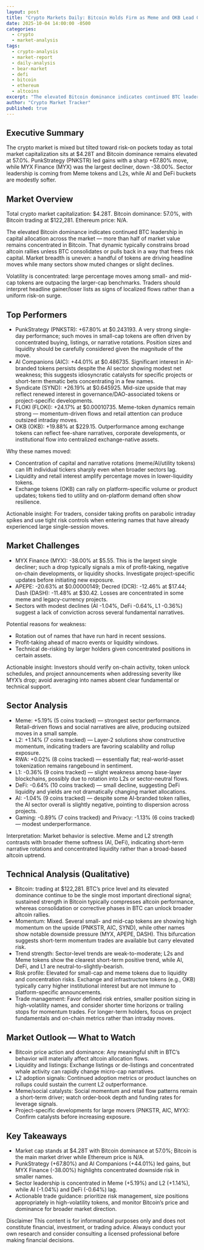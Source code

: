 ```yaml
---
layout: post
title: "Crypto Markets Daily: Bitcoin Holds Firm as Meme and OKB Lead Gains; AI Names Lag (Oct 4, 2025)"
date: 2025-10-04 14:00:00 -0500
categories:
  - crypto
  - market-analysis
tags:
  - crypto-analysis
  - market-report
  - daily-analysis
  - bear-market
  - defi
  - bitcoin
  - ethereum
  - altcoins
excerpt: "The elevated Bitcoin dominance indicates continued BTC leadership in capital allocation across the market — more than half of market value remains concentrated ..."
author: "Crypto Market Tracker"
published: true
---
```


## Executive Summary
The crypto market is mixed but tilted toward risk-on pockets today as total market capitalization sits at $4.28T and Bitcoin dominance remains elevated at 57.0%. PunkStrategy (PNKSTR) led gains with a sharp +67.80% move, while MYX Finance (MYX) was the largest decliner, down -38.00%. Sector leadership is coming from Meme tokens and L2s, while AI and DeFi buckets are modestly softer.

## Market Overview
Total crypto market capitalization: $4.28T. Bitcoin dominance: 57.0%, with Bitcoin trading at $122,281. Ethereum price: N/A.

The elevated Bitcoin dominance indicates continued BTC leadership in capital allocation across the market — more than half of market value remains concentrated in Bitcoin. That dynamic typically constrains broad altcoin rallies unless BTC consolidates or pulls back in a way that frees risk capital. Market breadth is uneven: a handful of tokens are driving headline moves while many sectors show muted changes or slight declines.

Volatility is concentrated: large percentage moves among small- and mid-cap tokens are outpacing the larger-cap benchmarks. Traders should interpret headline gainer/loser lists as signs of localized flows rather than a uniform risk-on surge.

## Top Performers
- PunkStrategy (PNKSTR): +67.80% at $0.243193. A very strong single-day performance; such moves in small-cap tokens are often driven by concentrated buying, listings, or narrative rotations. Position sizes and liquidity should be carefully considered given the magnitude of the move.
- AI Companions (AIC): +44.01% at $0.486735. Significant interest in AI-branded tokens persists despite the AI sector showing modest net weakness; this suggests idiosyncratic catalysts for specific projects or short-term thematic bets concentrating in a few names.
- Syndicate (SYND): +26.19% at $0.645925. Mid-size upside that may reflect renewed interest in governance/DAO-associated tokens or project-specific developments.
- FLOKI (FLOKI): +24.17% at $0.00010735. Meme-token dynamics remain strong — momentum-driven flows and retail attention can produce outsized intraday moves.
- OKB (OKB): +19.88% at $229.15. Outperformance among exchange tokens can reflect fee-share narratives, corporate developments, or institutional flow into centralized exchange-native assets.

Why these names moved:
- Concentration of capital and narrative rotations (meme/AI/utility tokens) can lift individual tickers sharply even when broader sectors lag.
- Liquidity and retail interest amplify percentage moves in lower-liquidity tokens.
- Exchange tokens (OKB) can rally on platform-specific volume or product updates; tokens tied to utility and on-platform demand often show resilience.

Actionable insight: For traders, consider taking profits on parabolic intraday spikes and use tight risk controls when entering names that have already experienced large single-session moves.

## Market Challenges
- MYX Finance (MYX): -38.00% at $5.55. This is the largest single decliner; such a drop typically signals a mix of profit-taking, negative on-chain developments, or liquidity shocks. Investigate project-specific updates before initiating new exposure.
- APEPE: -20.63% at $0.00000149; Decred (DCR): -12.46% at $17.44; Dash (DASH): -11.48% at $30.42. Losses are concentrated in some meme and legacy-currency projects.
- Sectors with modest declines (AI -1.04%, DeFi -0.64%, L1 -0.36%) suggest a lack of conviction across several fundamental narratives.

Potential reasons for weakness:
- Rotation out of names that have run hard in recent sessions.
- Profit-taking ahead of macro events or liquidity windows.
- Technical de-risking by larger holders given concentrated positions in certain assets.

Actionable insight: Investors should verify on-chain activity, token unlock schedules, and project announcements when addressing severity like MYX’s drop; avoid averaging into names absent clear fundamental or technical support.

## Sector Analysis
- Meme: +5.19% (5 coins tracked) — strongest sector performance. Retail-driven flows and social narratives are alive, producing outsized moves in a small sample.
- L2: +1.14% (7 coins tracked) — Layer-2 solutions show constructive momentum, indicating traders are favoring scalability and rollup exposure.
- RWA: +0.02% (8 coins tracked) — essentially flat; real-world-asset tokenization remains rangebound in sentiment.
- L1: -0.36% (9 coins tracked) — slight weakness among base-layer blockchains, possibly due to rotation into L2s or sector-neutral flows.
- DeFi: -0.64% (10 coins tracked) — small decline, suggesting DeFi liquidity and yields are not dramatically changing market allocations.
- AI: -1.04% (9 coins tracked) — despite some AI-branded token rallies, the AI sector overall is slightly negative, pointing to dispersion across projects.
- Gaming: -0.89% (7 coins tracked) and Privacy: -1.13% (6 coins tracked) — modest underperformance.

Interpretation: Market behavior is selective. Meme and L2 strength contrasts with broader theme softness (AI, DeFi), indicating short-term narrative rotations and concentrated liquidity rather than a broad-based altcoin uptrend.

## Technical Analysis (Qualitative)
- Bitcoin: trading at $122,281. BTC’s price level and its elevated dominance continue to be the single most important directional signal; sustained strength in Bitcoin typically compresses altcoin performance, whereas consolidation or corrective phases in BTC can unlock broader altcoin rallies.
- Momentum: Mixed. Several small- and mid-cap tokens are showing high momentum on the upside (PNKSTR, AIC, SYND), while other names show notable downside pressure (MYX, APEPE, DASH). This bifurcation suggests short-term momentum trades are available but carry elevated risk.
- Trend strength: Sector-level trends are weak-to-moderate; L2s and Meme tokens show the clearest short-term positive trend, while AI, DeFi, and L1 are neutral-to-slightly-bearish.
- Risk profile: Elevated for small-cap and meme tokens due to liquidity and concentration risks. Exchange and infrastructure tokens (e.g., OKB) typically carry higher institutional interest but are not immune to platform-specific announcements.
- Trade management: Favor defined risk entries, smaller position sizing in high-volatility names, and consider shorter time horizons or trailing stops for momentum trades. For longer-term holders, focus on project fundamentals and on-chain metrics rather than intraday moves.

## Market Outlook — What to Watch
- Bitcoin price action and dominance: Any meaningful shift in BTC’s behavior will materially affect altcoin allocation flows.
- Liquidity and listings: Exchange listings or de-listings and concentrated whale activity can rapidly change micro-cap narratives.
- L2 adoption signals: Continued adoption metrics or product launches on rollups could sustain the current L2 outperformance.
- Meme/social catalysts: Social momentum and retail flow patterns remain a short-term driver; watch order-book depth and funding rates for leverage signals.
- Project-specific developments for large movers (PNKSTR, AIC, MYX): Confirm catalysts before increasing exposure.

## Key Takeaways
- Market cap stands at $4.28T with Bitcoin dominance at 57.0%; Bitcoin is the main market driver while Ethereum price is N/A.
- PunkStrategy (+67.80%) and AI Companions (+44.01%) led gains, but MYX Finance (-38.00%) highlights concentrated downside risk in smaller names.
- Sector leadership is concentrated in Meme (+5.19%) and L2 (+1.14%), while AI (-1.04%) and DeFi (-0.64%) lag.
- Actionable trade guidance: prioritize risk management, size positions appropriately in high-volatility tokens, and monitor Bitcoin’s price and dominance for broader market direction.

Disclaimer
This content is for informational purposes only and does not constitute financial, investment, or trading advice. Always conduct your own research and consider consulting a licensed professional before making financial decisions.